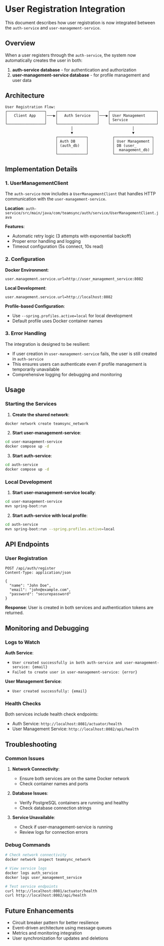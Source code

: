 # User Registration Integration

This document describes how user registration is now integrated between the `auth-service` and `user-management-service`.

## Overview

When a user registers through the `auth-service`, the system now automatically creates the user in both:
1. **auth-service database** - for authentication and authorization
2. **user-management-service database** - for profile management and user data

## Architecture

```
User Registration Flow:
┌─────────────────┐    ┌──────────────────┐    ┌─────────────────────┐
│   Client App    │───▶│   Auth Service   │───▶│ User Management     │
│                 │    │                  │    │ Service             │
└─────────────────┘    └──────────────────┘    └─────────────────────┘
                              │                           │
                              ▼                           ▼
                       ┌─────────────┐           ┌─────────────────┐
                       │ Auth DB     │           │ User Management │
                       │ (auth_db)   │           │ DB (user_       │
                       │             │           │  management_db) │
                       └─────────────┘           └─────────────────┘
```

## Implementation Details

### 1. UserManagementClient

The `auth-service` now includes a `UserManagementClient` that handles HTTP communication with the `user-management-service`.

**Location**: `auth-service/src/main/java/com/teamsync/auth/service/UserManagementClient.java`

**Features**:
- Automatic retry logic (3 attempts with exponential backoff)
- Proper error handling and logging
- Timeout configuration (5s connect, 10s read)

### 2. Configuration

**Docker Environment**:
```properties
user.management.service.url=http://user_management_service:8082
```

**Local Development**:
```properties
user.management.service.url=http://localhost:8082
```

**Profile-based Configuration**:
- Use `--spring.profiles.active=local` for local development
- Default profile uses Docker container names

### 3. Error Handling

The integration is designed to be resilient:
- If user creation in `user-management-service` fails, the user is still created in `auth-service`
- This ensures users can authenticate even if profile management is temporarily unavailable
- Comprehensive logging for debugging and monitoring

## Usage

### Starting the Services

1. **Create the shared network**:
```bash
docker network create teamsync_network
```

2. **Start user-management-service**:
```bash
cd user-management-service
docker compose up -d
```

3. **Start auth-service**:
```bash
cd auth-service
docker compose up -d
```

### Local Development

1. **Start user-management-service locally**:
```bash
cd user-management-service
mvn spring-boot:run
```

2. **Start auth-service with local profile**:
```bash
cd auth-service
mvn spring-boot:run --spring.profiles.active=local
```

## API Endpoints

### User Registration
```
POST /api/auth/register
Content-Type: application/json

{
  "name": "John Doe",
  "email": "john@example.com",
  "password": "securepassword"
}
```

**Response**: User is created in both services and authentication tokens are returned.

## Monitoring and Debugging

### Logs to Watch

**Auth Service**:
- `User created successfully in both auth-service and user-management-service: {email}`
- `Failed to create user in user-management-service: {error}`

**User Management Service**:
- `User created successfully: {email}`

### Health Checks

Both services include health check endpoints:
- Auth Service: `http://localhost:8081/actuator/health`
- User Management Service: `http://localhost:8082/api/health`

## Troubleshooting

### Common Issues

1. **Network Connectivity**:
   - Ensure both services are on the same Docker network
   - Check container names and ports

2. **Database Issues**:
   - Verify PostgreSQL containers are running and healthy
   - Check database connection strings

3. **Service Unavailable**:
   - Check if user-management-service is running
   - Review logs for connection errors

### Debug Commands

```bash
# Check network connectivity
docker network inspect teamsync_network

# View service logs
docker logs auth_service
docker logs user_management_service

# Test service endpoints
curl http://localhost:8081/actuator/health
curl http://localhost:8082/api/health
```

## Future Enhancements

- Circuit breaker pattern for better resilience
- Event-driven architecture using message queues
- Metrics and monitoring integration
- User synchronization for updates and deletions
